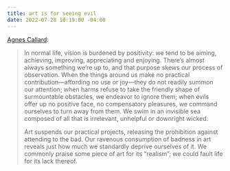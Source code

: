```yaml
---
title: art is for seeing evil
date: 2022-07-28 10:19:00 -04:00
---
```


[Agnes Callard](https://thepointmag.com/examined-life/art-is-for-seeing-evil/?mc_cid=7a8a13df2f&mc_eid=eefc36e7dd):

> In normal life, vision is burdened by positivity: we tend to be aiming, achieving, improving, appreciating and enjoying. There’s almost always something we’re up to, and that purpose skews our process of observation. When the things around us make no practical contribution—affording no use or joy—they do not readily summon our attention; when harms refuse to take the friendly shape of surmountable obstacles, we endeavor to ignore them; when evils offer up no positive face, no compensatory pleasures, we command ourselves to turn away from them. We swim in an invisible sea composed of all that is irrelevant, unhelpful or downright wicked.
>
> Art suspends our practical projects, releasing the prohibition against attending to the bad. Our ravenous consumption of badness in art reveals just how much we standardly deprive ourselves of it. We commonly praise some piece of art for its “realism”; we could fault life for its lack thereof.
